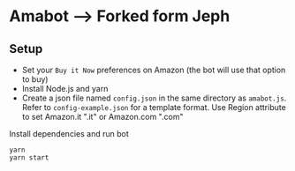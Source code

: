 # Amabot --> Forked form Jeph
## Setup
- Set your `Buy it Now` preferences on Amazon (the bot will use that option to buy)
- Install Node.js and yarn
- Create a json file named `config.json` in the same directory as `amabot.js`. 
Refer to `config-example.json` for a template format. 
Use Region attribute to set Amazon.it ".it" or Amazon.com ".com"

Install dependencies and run bot
```
yarn
yarn start
```
